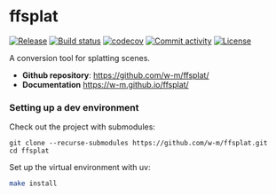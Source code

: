 # ffsplat

[![Release](https://img.shields.io/github/v/release/w-m/ffsplat)](https://img.shields.io/github/v/release/w-m/ffsplat)
[![Build status](https://img.shields.io/github/actions/workflow/status/w-m/ffsplat/main.yml?branch=main)](https://github.com/w-m/ffsplat/actions/workflows/main.yml?query=branch%3Amain)
[![codecov](https://codecov.io/gh/w-m/ffsplat/branch/main/graph/badge.svg)](https://codecov.io/gh/w-m/ffsplat)
[![Commit activity](https://img.shields.io/github/commit-activity/m/w-m/ffsplat)](https://img.shields.io/github/commit-activity/m/w-m/ffsplat)
[![License](https://img.shields.io/github/license/w-m/ffsplat)](https://img.shields.io/github/license/w-m/ffsplat)

A conversion tool for splatting scenes.

- **Github repository**: <https://github.com/w-m/ffsplat/>
- **Documentation** <https://w-m.github.io/ffsplat/>

### Setting up a dev environment

Check out the project with submodules:

```
git clone --recurse-submodules https://github.com/w-m/ffsplat.git
cd ffsplat
```

Set up the virtual environment with uv:

```bash
make install
```
